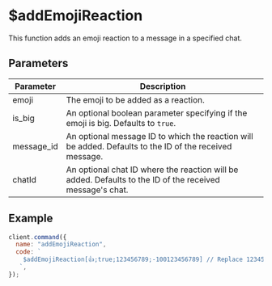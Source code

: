 # $addEmojiReaction

This function adds an emoji reaction to a message in a specified chat.

## Parameters

| Parameter      | Description                                                  |
| -------------- | ------------------------------------------------------------ |
| emoji          | The emoji to be added as a reaction.                          |
| is_big         | An optional boolean parameter specifying if the emoji is big. Defaults to `true`. |
| message_id     | An optional message ID to which the reaction will be added. Defaults to the ID of the received message. |
| chatId         | An optional chat ID where the reaction will be added. Defaults to the ID of the received message's chat. |

## Example

```js
client.command({
  name: "addEmojiReaction",
  code: `
    $addEmojiReaction[👍;true;123456789;-100123456789] // Replace 123456789 with the actual message ID and chat ID
   `,
});
```